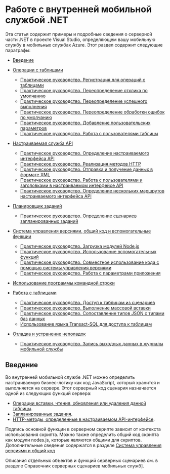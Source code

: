 <properties pageTitle="Work with a .NET backend mobile service" metaKeywords="Web API, mobile service, Azure, controllers" description="Provides examples on how to define, register, and use server-side components in Azure Mobile Services." metaCanonical="" services="mobile-services" documentationCenter="Mobile" title="Work with server scripts in Mobile Services" authors="glenga" solutions="mobile" manager="" editor="" />

<tags ms.service="mobile-services" ms.workload="mobile" ms.tgt_pltfrm="mobile-multiple" ms.devlang="multiple" ms.topic="article" ms.date="01/01/1900" ms.author="glenga"></tags>

# Работе с внутренней мобильной службой .NET

Эта статья содержит примеры и подробные сведения о серверной части .NET в проекте Visual Studio, определяющем вашу мобильную службу в мобильных службах Azure. Этот раздел содержит следующие параграфы:

-   [Введение][Введение]
-   [Операции с таблицами][Операции с таблицами]

    -   [Практическое руководство. Регистрация для операций с таблицами][Практическое руководство. Регистрация для операций с таблицами]
    -   [Практическое руководство. Переопределение отклика по умолчанию][Практическое руководство. Переопределение отклика по умолчанию]
    -   [Практическое руководство. Переопределение успешного выполнения][Практическое руководство. Переопределение успешного выполнения]
    -   [Практическое руководство. Переопределение обработки ошибок по умолчанию][Практическое руководство. Переопределение обработки ошибок по умолчанию]
    -   [Практическое руководство. Добавление пользовательских параметров][Практическое руководство. Добавление пользовательских параметров]
    -   [Практическое руководство. Работа с пользователями таблицы][Практическое руководство. Работа с пользователями таблицы]
-   [Настраиваемая служба API][Настраиваемая служба API]

    -   [Практическое руководство. Определение настраиваемого интерфейса API][Практическое руководство. Определение настраиваемого интерфейса API]
    -   [Практическое руководство. Реализация методов HTTP][Практическое руководство. Реализация методов HTTP]
    -   [Практическое руководство. Отправка и получение данных в формате XML][Практическое руководство. Отправка и получение данных в формате XML]
    -   [Практическое руководство. Работа с пользователями и заголовками в настраиваемом интерфейсе API][Практическое руководство. Работа с пользователями и заголовками в настраиваемом интерфейсе API]
    -   [Практическое руководство. Определение нескольких маршрутов настраиваемого интерфейса API][Практическое руководство. Определение нескольких маршрутов настраиваемого интерфейса API]
-   [Планировщик заданий][Планировщик заданий]

    -   [Практическое руководство. Определение сценариев запланированных заданий][Планировщик заданий]
-   [Система управления версиями, общий код и вспомогательные функции][Система управления версиями, общий код и вспомогательные функции]

    -   [Практическое руководство. Загрузка модулей Node.js][Практическое руководство. Загрузка модулей Node.js]
    -   [Практическое руководство. Использование вспомогательных функций][Практическое руководство. Использование вспомогательных функций]
    -   [Практическое руководство. Совместное использование кода с помощью системы управления версиями][Практическое руководство. Совместное использование кода с помощью системы управления версиями]
    -   [Практическое руководство. Работа с параметрами приложения][Практическое руководство. Работа с параметрами приложения]
-   [Использование программы командной строки][Использование программы командной строки]
-   [Работа с таблицами][Работа с таблицами]

    -   [Практическое руководство. Доступ к таблицам из сценариев][Практическое руководство. Доступ к таблицам из сценариев]
    -   [Практическое руководство. Выполнение массовой вставки][Практическое руководство. Выполнение массовой вставки]
    -   [Практическое руководство. Сопоставление типов JSON с типами баз данных][Практическое руководство. Сопоставление типов JSON с типами баз данных]
    -   [Использование языка Transact-SQL для доступа к таблицам][Использование языка Transact-SQL для доступа к таблицам]
-   [Отладка и устранение неполадок][Отладка и устранение неполадок]

    -   [Практическое руководство. Запись выходных данных в журналы мобильной службы][Практическое руководство. Запись выходных данных в журналы мобильной службы]

## <a name="intro"></a> Введение

Во внутренней мобильной службе .NET можно определить настраиваемую бизнес-логику как код JavaScript, который хранится и выполняется на сервере. Этот серверный код сценария назначается одной из следующих функций сервера:

-   [Операции вставки, чтения, обновления или удаления данной таблицы][Операции с таблицами].
-   [Запланированные задания][Планировщик заданий].
-   [HTTP-методы, определенные в настраиваемом API-интерфейсе][Настраиваемая служба API].

Подпись основной функции в серверном скрипте зависит от контекста использования скрипта. Можно также определить общий код скрипта как модули nodes.js, которые являются общими для скриптов. Дополнительные сведения содержатся в разделе [Система управления версиями и общий код][Система управления версиями, общий код и вспомогательные функции]

Описания отдельных объектов и функций серверных сценариев см. в разделе Справочник серверных сценариев мобильных служб].

<!-- Anchors. -->

  [Введение]: #intro
  [Операции с таблицами]: #table-scripts
  [Практическое руководство. Регистрация для операций с таблицами]: #register-table-scripts
  [Практическое руководство. Переопределение отклика по умолчанию]: #override-response
  [Практическое руководство. Переопределение успешного выполнения]: #override-success
  [Практическое руководство. Переопределение обработки ошибок по умолчанию]: #override-error
  [Практическое руководство. Добавление пользовательских параметров]: #access-headers
  [Практическое руководство. Работа с пользователями таблицы]: #work-with-users
  [Настраиваемая служба API]: #custom-api
  [Практическое руководство. Определение настраиваемого интерфейса API]: #define-custom-api
  [Практическое руководство. Реализация методов HTTP]: #handle-methods
  [Практическое руководство. Отправка и получение данных в формате XML]: #api-return-xml
  [Практическое руководство. Работа с пользователями и заголовками в настраиваемом интерфейсе API]: #get-api-user
  [Практическое руководство. Определение нескольких маршрутов настраиваемого интерфейса API]: #api-routes
  [Планировщик заданий]: #scheduler-scripts
  [Система управления версиями, общий код и вспомогательные функции]: #shared-code
  [Практическое руководство. Загрузка модулей Node.js]: #modules-helper-functions
  [Практическое руководство. Использование вспомогательных функций]: #helper-functions
  [Практическое руководство. Совместное использование кода с помощью системы управления версиями]: #shared-code-source-control
  [Практическое руководство. Работа с параметрами приложения]: #app-settings
  [Использование программы командной строки]: #command-prompt
  [Работа с таблицами]: #working-with-tables
  [Практическое руководство. Доступ к таблицам из сценариев]: #access-tables
  [Практическое руководство. Выполнение массовой вставки]: #bulk-inserts
  [Практическое руководство. Сопоставление типов JSON с типами баз данных]: #JSON-types
  [Использование языка Transact-SQL для доступа к таблицам]: #TSQL
  [Отладка и устранение неполадок]: #debugging
  [Практическое руководство. Запись выходных данных в журналы мобильной службы]: #write-to-logs
